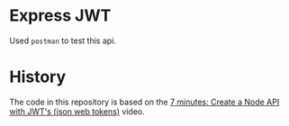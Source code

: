 # Express JWT

Used `postman` to test this api.

# History

The code in this repository is based on the
[7 minutes: Create a Node API with JWT's (json web tokens)](https://www.youtube.com/watch?v=xBYr9DxDqyU)
video.
